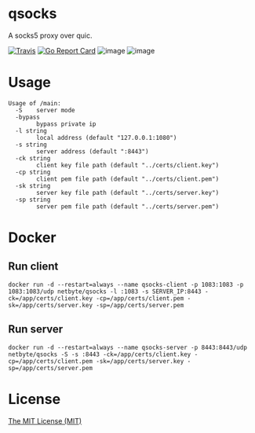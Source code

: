 # qsocks

A socks5 proxy over quic.

[![Travis](https://travis-ci.com/net-byte/qsocks.svg?branch=main)](https://github.com/net-byte/qsocks)
[![Go Report Card](https://goreportcard.com/badge/github.com/net-byte/qsocks)](https://goreportcard.com/report/github.com/net-byte/qsocks)
![image](https://img.shields.io/badge/License-MIT-orange)
![image](https://img.shields.io/badge/License-Anti--996-red)

# Usage
```
Usage of /main:
  -S    server mode
  -bypass
        bypass private ip
  -l string
        local address (default "127.0.0.1:1080")
  -s string
        server address (default ":8443")
  -ck string
        client key file path (default "../certs/client.key")
  -cp string
        client pem file path (default "../certs/client.pem")
  -sk string
        server key file path (default "../certs/server.key")
  -sp string
        server pem file path (default "../certs/server.pem")
```

# Docker

## Run client
```
docker run -d --restart=always --name qsocks-client -p 1083:1083 -p 1083:1083/udp netbyte/qsocks -l :1083 -s SERVER_IP:8443 -ck=/app/certs/client.key -cp=/app/certs/client.pem -sk=/app/certs/server.key -sp=/app/certs/server.pem

```

## Run server
```
docker run -d --restart=always --name qsocks-server -p 8443:8443/udp netbyte/qsocks -S -s :8443 -ck=/app/certs/client.key -cp=/app/certs/client.pem -sk=/app/certs/server.key -sp=/app/certs/server.pem
```


# License
[The MIT License (MIT)](https://raw.githubusercontent.com/net-byte/qsocks/main/LICENSE)


